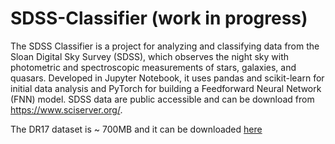 # SDSS-Classifier (work in progress)
The SDSS Classifier is a project for analyzing and classifying data from the Sloan Digital Sky Survey (SDSS), which observes the night sky with photometric and spectroscopic measurements of stars, galaxies, and quasars. Developed in Jupyter Notebook, it uses pandas and scikit-learn for initial data analysis and PyTorch for building a Feedforward Neural Network (FNN) model. SDSS data are public accessible and can be download from https://www.sciserver.org/. 

The DR17 dataset is ~ 700MB and it can be downloaded [here](https://drive.google.com/file/d/1brT78QRggRkZhLIbCDpeoiFuwgm5_T0U/view?usp=sharing)
